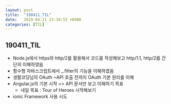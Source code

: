 ```yaml
---
layout: post
title:  "190411_TIL"
date:   2019-04-11 23:30:55 +0900
categories: [TIL]
---
```


190411_TIL
------------

* Node.js에서 https와 http/2를 활용해서 코드를 작성해보고 http/1.1, http/2를 간단히 이해하였음
* 함수형 자바스크립트에서 _.filter의 기능을 이해하였음
* 생활코딩님의 OAuth ~API 호출 전까지 OAuth 기본 원리를 이해 
* Angular.js의 기본 시작 => API 문서만 보고 이해하기 목표 
    * 내일 목표 : Tour of Heroes 시작해보기
* ionic Framework 사용 시도 


